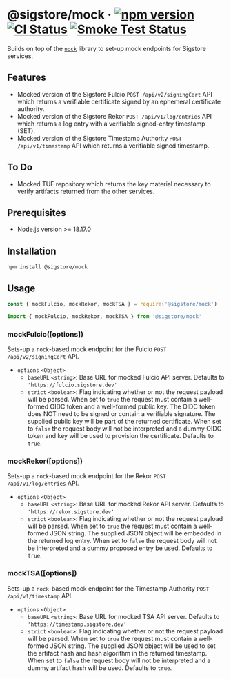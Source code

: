 # @sigstore/mock &middot; [![npm version](https://img.shields.io/npm/v/@sigstore/mock.svg?style=flat)](https://www.npmjs.com/package/@sigstore/mock) [![CI Status](https://github.com/sigstore/sigstore-js/workflows/CI/badge.svg)](https://github.com/sigstore/sigstore-js/actions/workflows/ci.yml) [![Smoke Test Status](https://github.com/sigstore/sigstore-js/workflows/smoke-test/badge.svg)](https://github.com/sigstore/sigstore-js/actions/workflows/smoke-test.yml)

Builds on top of the [`nock`][1] library to set-up mock endpoints for Sigstore
services.

## Features

* Mocked version of the Sigstore Fulcio `POST /api/v2/signingCert` API which
  returns a verifiable certificate signed by an ephemeral certificate authority.
* Mocked version of the Sigstore Rekor `POST /api/v1/log/entries` API which
  returns a log entry with a verifiable signed-entry timestamp (SET).
* Mocked version of the Sigstore Timestamp Authority `POST /api/v1/timestamp`
  API which returns a verifiable signed timestamp.

## To Do

* Mocked TUF repository which returns the key material necessary to
  verify artifacts returned from the other services.

## Prerequisites

- Node.js version >= 18.17.0

## Installation

```
npm install @sigstore/mock
```

## Usage

```javascript
const { mockFulcio, mockRekor, mockTSA } = require('@sigstore/mock')
```

```javascript
import { mockFulcio, mockRekor, mockTSA } from '@sigstore/mock'
```

### mockFulcio([options])
Sets-up a `nock`-based mock endpoint for the Fulcio `POST /api/v2/signingCert` API.

* `options` `<Object>`
  * `baseURL` `<string>`: Base URL for mocked Fulcio API server. Defaults to
    `'https://fulcio.sigstore.dev'`
  * `strict` `<boolean>`: Flag indicating whether or not the request payload
    will be parsed. When set to `true` the request must contain a well-formed
    OIDC token and a well-formed public key. The OIDC token does NOT need to be
    signed or contain a verifiable signature. The supplied public key will be
    part of the returned certificate. When set to `false` the request body will
    not be interpreted and a dummy OIDC token and key will be used to provision
    the certificate. Defaults to `true`.

### mockRekor([options])
Sets-up a `nock`-based mock endpoint for the Rekor `POST /api/v1/log/entries` API.

* `options` `<Object>`
  * `baseURL` `<string>`: Base URL for mocked Rekor API server. Defaults to
    `'https://rekor.sigstore.dev'`
  * `strict` `<boolean>`: Flag indicating whether or not the request payload
    will be parsed. When set to `true` the request must contain a well-formed
    JSON string. The supplied JSON object will be embedded in the returned
    log entry. When set to `false` the request body will not be interpreted
    and a dummy proposed entry  be used. Defaults to `true`.

### mockTSA([options])
Sets-up a `nock`-based mock endpoint for the Timestamp Authority `POST /api/v1/timestamp` API.

* `options` `<Object>`
  * `baseURL` `<string>`: Base URL for mocked TSA API server. Defaults to
    `'https://timestamp.sigstore.dev'`
  * `strict` `<boolean>`: Flag indicating whether or not the request payload
    will be parsed. When set to `true` the request must contain a well-formed
    JSON string. The supplied JSON object will be used to set the artifact hash
    and hash algorithm in the returned timestamp. When set to `false` the
    request body will not be interpreted and a dummy artifact hash will be
    used. Defaults to `true`.

[1]: https://github.com/nock/nock
